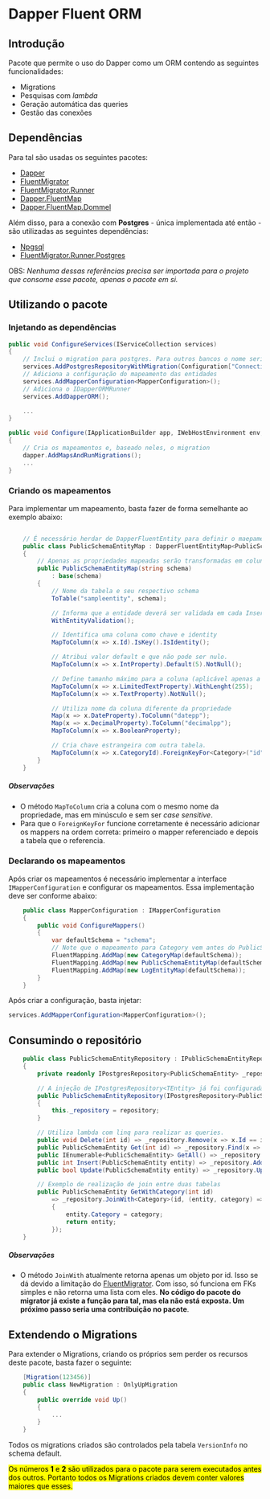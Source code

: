 # Dapper Fluent ORM

## Introdução

Pacote que permite o uso do Dapper como um ORM contendo as seguintes funcionalidades:

* Migrations
* Pesquisas com _lambda_
* Geração automática das queries
* Gestão das conexões

## Dependências

Para tal são usadas os seguintes pacotes:

* [Dapper](https://www.nuget.org/packages/Dapper)
* [FluentMigrator](https://www.nuget.org/packages/FluentMigrator/)
* [FluentMigrator.Runner](https://www.nuget.org/packages/FluentMigrator.Runner)
* [Dapper.FluentMap](https://www.nuget.org/packages/Dapper.FluentMap)
* [Dapper.FluentMap.Dommel](https://www.nuget.org/packages/Dapper.FluentMap.Dommel)

Além disso, para a conexão com **Postgres** - única implementada até então - são utilizadas as seguintes dependências:

* [Npgsql](https://www.nuget.org/packages/Npgsql)
* [FluentMigrator.Runner.Postgres](https://www.nuget.org/packages/FluentMigrator.Runner.Postgres)

OBS: _Nenhuma dessas referências precisa ser importada para o projeto que consome esse pacote, apenas o pacote em si._

## Utilizando o pacote

### Injetando as dependências

```csharp
public void ConfigureServices(IServiceCollection services)
{
    // Inclui o migration para postgres. Para outros bancos o nome seria equivalente.
    services.AddPostgresRepositoryWithMigration(Configuration["ConnectionString"]);
    // Adiciona a configuração do mapeamento das entidades
    services.AddMapperConfiguration<MapperConfiguration>();
    // Adiciona o IDapperORMRunner
    services.AddDapperORM();

    ...
}

public void Configure(IApplicationBuilder app, IWebHostEnvironment env, IDapperORMRunner dapper)
{
    // Cria os mapeamentos e, baseado neles, o migration
    dapper.AddMapsAndRunMigrations();
    ...
}
```

### Criando os mapeamentos

Para implementar um mapeamento, basta fazer de forma semelhante ao exemplo abaixo:

```csharp

    // É necessário herdar de DapperFluentEntity para definir o maepamento
    public class PublicSchemaEntityMap : DapperFluentEntityMap<PublicSchemaEntity>
    {
        // Apenas as propriedades mapeadas serão transformadas em colunas. As outras serão ignoradas.
        public PublicSchemaEntityMap(string schema)
            : base(schema)
        {
            // Nome da tabela e seu respectivo schema
            ToTable("sampleentity", schema);

            // Informa que a entidade deverá ser validada em cada Insert ou Update dentro do repositório de acordo com as informações do banco antes de enviar para o database.
            WithEntityValidation();   

            // Identifica uma coluna como chave e identity         
            MapToColumn(x => x.Id).IsKey().IsIdentity();

            // Atribui valor default e que não pode ser nulo.
            MapToColumn(x => x.IntProperty).Default(5).NotNull();

            // Define tamanho máximo para a coluna (aplicável apenas a strings)
            MapToColumn(x => x.LimitedTextProperty).WithLenght(255);
            MapToColumn(x => x.TextProperty).NotNull();

            // Utiliza nome da coluna diferente da propriedade
            Map(x => x.DateProperty).ToColumn("datepp");
            Map(x => x.DecimalProperty).ToColumn("decimalpp");
            MapToColumn(x => x.BooleanProperty);

            // Cria chave estrangeira com outra tabela.
            MapToColumn(x => x.CategoryId).ForeignKeyFor<Category>("id");
        }
    }

```

##### Observações

* O método `MapToColumn` cria a coluna com o mesmo nome da propriedade, mas em minúsculo e sem ser _case sensitive_.
* Para que o `ForeignKeyFor` funcione corretamente é necessário adicionar os mappers na ordem correta: primeiro o mapper referenciado e depois a tabela que o referencia.


### Declarando os mapeamentos

Após criar os mapeamentos é necessário implementar a interface `IMapperConfiguration` e configurar os mapeamentos. Essa implementação deve ser conforme abaixo:

```csharp
    public class MapperConfiguration : IMapperConfiguration
    {
        public void ConfigureMappers()
        {
            var defaultSchema = "schema";
            // Note que o mapeamento para Category vem antes do PublicSchemaEntity
            FluentMapping.AddMap(new CategoryMap(defaultSchema));
            FluentMapping.AddMap(new PublicSchemaEntityMap(defaultSchema));
            FluentMapping.AddMap(new LogEntityMap(defaultSchema));
        }
    }
```

Após criar a configuração, basta injetar:

```csharp
services.AddMapperConfiguration<MapperConfiguration>();
```

## Consumindo o repositório

```csharp
    public class PublicSchemaEntityRepository : IPublicSchemaEntityRepository
    {
        private readonly IPostgresRepository<PublicSchemaEntity> _repository;

        // A injeção de IPostgresRepository<TEntity> já foi configurada no startup para qualquer valor de TEntity
        public PublicSchemaEntityRepository(IPostgresRepository<PublicSchemaEntity> repository)
        {
            this._repository = repository;
        }

        // Utiliza lambda com linq para realizar as queries.
        public void Delete(int id) => _repository.Remove(x => x.Id == id);
        public PublicSchemaEntity Get(int id) => _repository.Find(x => x.Id == id);
        public IEnumerable<PublicSchemaEntity> GetAll() => _repository.All();
        public int Insert(PublicSchemaEntity entity) => _repository.Add(entity);
        public bool Update(PublicSchemaEntity entity) => _repository.Update(entity);

        // Exemplo de realização de join entre duas tabelas
        public PublicSchemaEntity GetWithCategory(int id)
            => _repository.JoinWith<Category>(id, (entity, category) =>
            {
                entity.Category = category;
                return entity;
            });
    }
```

##### Observações
* O método `JoinWith` atualmente retorna apenas um objeto por id. Isso se dá devido a limitação do [FluentMigrator](https://www.nuget.org/packages/FluentMigrator/). Com isso, só funciona em FKs simples e não retorna uma lista com eles. **No código do pacote do migrator já existe a função para tal, mas ela não está exposta. Um próximo passo seria uma contribuição no pacote**.

## Extendendo o Migrations

Para extender o Migrations, criando os próprios sem perder os recursos deste pacote, basta fazer o seguinte: 

```csharp
    [Migration(123456)]
    public class NewMigration : OnlyUpMigration
    {
        public override void Up()
        {
            ...
        }
    }
```

Todos os migrations criados são controlados pela tabela `VersionInfo` no schema default.

<mark>Os números <strong>1</strong> e <strong>2</strong> são utilizados para o pacote para serem executados antes dos outros. Portanto todos os Migrations criados devem conter valores maiores que esses.</mark>

